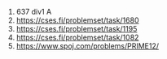 1. 637 div1 A
2. https://cses.fi/problemset/task/1680
3. https://cses.fi/problemset/task/1195
4. https://cses.fi/problemset/task/1082
5. https://www.spoj.com/problems/PRIME12/
